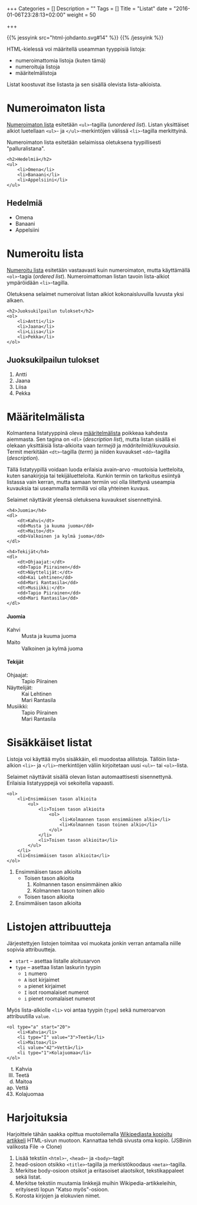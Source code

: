 +++
Categories = []
Description = ""
Tags = []
Title = "Listat"
date = "2016-01-06T23:28:13+02:00"
weight = 50

+++

{{% jessyink src="html-johdanto.svg#14" %}}
{{% /jessyink %}}

HTML-kielessä voi määritellä useamman tyyppisiä listoja:

- numeroimattomia listoja (kuten tämä)
- numeroituja listoja
- määritelmälistoja

Listat koostuvat itse listasta ja sen sisällä olevista lista-alkioista.

Numeroimaton lista
==================
[Numeroimaton lista][Lista] esitetään `<ul>`-tagilla (*unordered list*). Listan yksittäiset
alkiot luetellaan `<ul>`- ja `</ul>`-merkintöjen välissä `<li>`-tagilla merkittyinä.

Numeroimaton lista esitetään selaimissa oletuksena tyypillisesti "palluralistana".

```
<h2>Hedelmiä</h2>
<ul>
    <li>Omena</li>
    <li>Banaani</li>
    <li>Appelsiini</li>
</ul>
```

<div class="html-example">
<h2>Hedelmiä</h2>
<ul>
    <li>Omena</li>
    <li>Banaani</li>
    <li>Appelsiini</li>
</ul>
</div>

Numeroitu lista
==================
[Numeroitu lista][Lista] esitetään vastaavasti kuin numeroimaton, mutta käyttämällä `<ol>`-tagia
(*ordered list*). Numeroimattoman listan tavoin lista-alkiot ympäröidään `<li>`-tagilla.

Oletuksena selaimet numeroivat listan alkiot kokonaisluvuilla luvusta yksi alkaen.

```
<h2>Juoksukilpailun tulokset</h2>
<ol>
    <li>Antti</li>
    <li>Jaana</li>
    <li>Liisa</li>
    <li>Pekka</li>
</ol>
```

<div class="html-example">
<h2>Juoksukilpailun tulokset</h2>
<ol>
    <li>Antti</li>
    <li>Jaana</li>
    <li>Liisa</li>
    <li>Pekka</li>
</ol>
</div>

Määritelmälista
==================
Kolmantena listatyyppinä oleva [määritelmälista][Deflista] poikkeaa kahdesta
aiemmasta. Sen tagina on `<dl>` (*description list*), mutta listan sisällä ei
olekaan yksittäisiä lista-alkioita vaan *termejä* ja *määritelmiä*/*kuvauksia*.
Termit merkitään `<dt>`-tagilla (*term*) ja niiden kuvaukset `<dd>`-tagilla (*description*).

Tällä listatyypillä voidaan luoda erilaisia avain–arvo -muotoisia luetteloita,
kuten sanakirjoja tai tekijäluetteloita. Kunkin termin on tarkoitus esiintyä listassa
vain kerran, mutta samaan termiin voi olla liitettynä useampia kuvauksia tai useammalla
termillä voi olla yhteinen kuvaus.

Selaimet näyttävät yleensä oletuksena kuvaukset sisennettyinä.

```
<h4>Juomia</h4>
<dl>
    <dt>Kahvi</dt>
    <dd>Musta ja kuuma juoma</dd>
    <dt>Maito</dt>
    <dd>Valkoinen ja kylmä juoma</dd>
</dl>

<h4>Tekijät</h4>
<dl>
    <dt>Ohjaajat:</dt>
    <dd>Tapio Piirainen</dd>
    <dt>Näyttelijät:</dt>
    <dd>Kai Lehtinen</dd>
    <dd>Mari Rantasila</dd>
    <dt>Musiikki:</dt>
    <dd>Tapio Piirainen</dd>
    <dd>Mari Rantasila</dd>
</dl>
```

<div class="html-example">
<h4>Juomia</h4>
<dl>
    <dt>Kahvi</dt>
    <dd>Musta ja kuuma juoma</dd>
    <dt>Maito</dt>
    <dd>Valkoinen ja kylmä juoma</dd>
</dl>

<h4>Tekijät</h4>
<dl>
    <dt>Ohjaajat:</dt>
    <dd>Tapio Piirainen</dd>
    <dt>Näyttelijät:</dt>
    <dd>Kai Lehtinen</dd>
    <dd>Mari Rantasila</dd>
    <dt>Musiikki:</dt>
    <dd>Tapio Piirainen</dd>
    <dd>Mari Rantasila</dd>
</dl>
</div>

Sisäkkäiset listat
==================
Listoja voi käyttää myös sisäkkäin, eli muodostaa alilistoja. Tällöin lista-alkion `<li>`- ja `</li>`-merkintöjen
väliin kirjoitetaan uusi `<ul>`- tai `<ol>`-lista.

Selaimet näyttävät sisällä olevan listan automaattisesti sisennettynä. Erilaisia listatyyppejä voi sekoitella vapaasti.

```
<ol>
    <li>Ensimmäisen tason alkioita
        <ul>
            <li>Toisen tason alkioita
                <ol>
                    <li>Kolmannen tason ensimmäinen alkio</li>
                    <li>Kolmannen tason toinen alkio</li>
                </ol>
            </li>
            <li>Toisen tason alkioita</li>
        </ul>
    </li>
    <li>Ensimmäisen tason alkioita</li>
</ol>
```

<div class="html-example">
<ol>
    <li>Ensimmäisen tason alkioita
        <ul>
            <li>Toisen tason alkioita
                <ol>
                    <li>Kolmannen tason ensimmäinen alkio</li>
                    <li>Kolmannen tason toinen alkio</li>
                </ol>
            </li>
            <li>Toisen tason alkioita</li>
        </ul>
    </li>
    <li>Ensimmäisen tason alkioita</li>
</ol>
</div>

Listojen attribuutteja
======================
Järjestettyjen listojen toimitaa voi muokata jonkin verran antamalla niille sopivia attribuutteja.

* `start` – asettaa listalle aloitusarvon
* `type` – asettaa listan laskurin tyypin
    - `1` numero
    - `A` isot kirjaimet
    - `a` pienet kirjaimet
    - `I` isot roomalaiset numerot
    - `i` pienet roomalaiset numerot

Myös lista-alkiolle `<li>` voi antaa tyypin (`type`) sekä numeroarvon attribuutilla `value`.

```
<ol type="a" start="20">
    <li>Kahvia</li>
    <li type="I" value="3">Teetä</li>
    <li>Maitoa</li>
    <li value="42">Vettä</li>
    <li type="1">Kolajuomaa</li>
</ol>
```

<div class="html-example">
<ol type="a" start="20">
    <li>Kahvia</li>
    <li type="I" value="3">Teetä</li>
    <li>Maitoa</li>
    <li value="42">Vettä</li>
    <li type="1">Kolajuomaa</li>
</ol>
</div>

Harjoituksia
============
Harjoittele tähän saakka opittua muotoilemalla [Wikipediasta kopioitu artikkeli][Liftari]
HTML-sivun muotoon. Kannattaa tehdä sivusta oma kopio. (JSBinin valikosta File -> Clone)

1. Lisää tekstiin `<html>`-, `<head>`- ja `<body>`-tagit
2. head-osioon otsikko `<title>`-tagilla ja merkistökoodaus `<meta>`-tagilla.
3. Merkitse body-osioon otsikot ja eritasoiset alaotsikot, tekstikappaleet sekä listat.
4. Merkitse tekstiin muutamia linkkejä muihin Wikipedia-artikkeleihin, erityisesti lopun "Katso myös"-osioon.
5. Korosta kirjojen ja elokuvien nimet.


[Lista]: http://www.w3schools.com/html/html_lists.asp "W3Schools:Listat"
[Deflista]: http://www.w3schools.com/TAGS/tag_dl.asp "W3Schools:Määritelmälista"

[Liftari]: https://jsbin.com/faqugo/latest/edit "Linnunradan käsikirja liftareille"